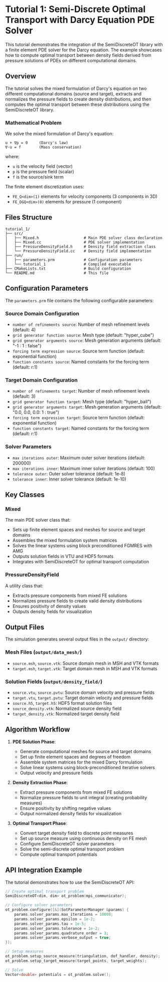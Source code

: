 # Tutorial 1: Semi-Discrete Optimal Transport with Darcy Equation PDE Solver

This tutorial demonstrates the integration of the SemiDiscreteOT library with a finite element PDE solver for the Darcy equation. The example showcases how to compute optimal transport between density fields derived from pressure solutions of PDEs on different computational domains.

## Overview

The tutorial solves the mixed formulation of Darcy's equation on two different computational domains (source and target), extracts and normalizes the pressure fields to create density distributions, and then computes the optimal transport between these distributions using the SemiDiscreteOT library.

### Mathematical Problem

We solve the mixed formulation of Darcy's equation:
```
u + ∇p = 0     (Darcy's law)
∇·u = f        (Mass conservation)
```

where:
- `u` is the velocity field (vector)
- `p` is the pressure field (scalar)
- `f` is the source/sink term

The finite element discretization uses:
- `FE_Q<dim>(1)` elements for velocity components (3 components in 3D)
- `FE_DGQ<dim>(0)` elements for pressure (1 component)

## Files Structure

```
tutorial_1/
├── src/
│   ├── Mixed.h                    # Main PDE solver class declaration
│   ├── Mixed.cc                   # PDE solver implementation
│   ├── PressureDensityField.h     # Density field extraction class
│   └── PressureDensityField.cc    # Density field implementation
├── run/
│   ├── parameters.prm             # Configuration parameters
│   └── tutorial_1                 # Compiled executable
├── CMakeLists.txt                 # Build configuration
└── README.md                      # This file
```

## Configuration Parameters

The `parameters.prm` file contains the following configurable parameters:

### Source Domain Configuration
- `number of refinements source`: Number of mesh refinement levels (default: 4)
- `grid generator function source`: Mesh type (default: "hyper_cube")
- `grid generator arguments source`: Mesh generation arguments (default: "-1 : 1 : false")
- `forcing term expression source`: Source term function (default: exponential function)
- `function constants source`: Named constants for the forcing term (default: r:1)

### Target Domain Configuration
- `number of refinements target`: Number of mesh refinement levels (default: 3)
- `grid generator function target`: Mesh type (default: "hyper_ball")
- `grid generator arguments target`: Mesh generation arguments (default: "0.0, 0.0, 0.0: 1 : true")
- `forcing term expression target`: Source term function (default: exponential function)
- `function constants target`: Named constants for the forcing term (default: r:1)

### Solver Parameters
- `max iterations outer`: Maximum outer solver iterations (default: 200000)
- `max iterations inner`: Maximum inner solver iterations (default: 100)
- `tolerance outer`: Outer solver tolerance (default: 1e-8)
- `tolerance inner`: Inner solver tolerance (default: 1e-10)

## Key Classes

### Mixed<dim>
The main PDE solver class that:
- Sets up finite element spaces and meshes for source and target domains
- Assembles the mixed formulation system matrices
- Solves the linear systems using block preconditioned FGMRES with AMG
- Outputs solution fields in VTU and HDF5 formats
- Integrates with SemiDiscreteOT for optimal transport computation

### PressureDensityField<dim>
A utility class that:
- Extracts pressure components from mixed FE solutions
- Normalizes pressure fields to create valid density distributions
- Ensures positivity of density values
- Outputs density fields for visualization

## Output Files

The simulation generates several output files in the `output/` directory:

### Mesh Files (`output/data_mesh/`)
- `source.msh`, `source.vtk`: Source domain mesh in MSH and VTK formats
- `target.msh`, `target.vtk`: Target domain mesh in MSH and VTK formats

### Solution Fields (`output/density_field/`)
- `source.vtu`, `source.pvtu`: Source domain velocity and pressure fields
- `target.vtu`, `target.pvtu`: Target domain velocity and pressure fields
- `source.h5`, `target.h5`: HDF5 format solution files
- `source_density.vtk`: Normalized source density field
- `target_density.vtk`: Normalized target density field

## Algorithm Workflow

1. **PDE Solution Phase**:
   - Generate computational meshes for source and target domains
   - Set up finite element spaces and degrees of freedom
   - Assemble system matrices for the mixed Darcy formulation
   - Solve linear systems using block-preconditioned iterative solvers
   - Output velocity and pressure fields

2. **Density Extraction Phase**:
   - Extract pressure components from mixed FE solutions
   - Normalize pressure fields to unit integral (creating probability measures)
   - Ensure positivity by shifting negative values
   - Output normalized density fields for visualization

3. **Optimal Transport Phase**:
   - Convert target density field to discrete point measures
   - Set up source measure using continuous density on FE mesh
   - Configure SemiDiscreteOT solver parameters
   - Solve the semi-discrete optimal transport problem
   - Compute optimal transport potentials

## API Integration Example

The tutorial demonstrates how to use the SemiDiscreteOT API:

```cpp
// Create optimal transport problem
SemiDiscreteOT<dim, dim> ot_problem(mpi_communicator);

// Configure solver parameters
ot_problem.configure([&](SotParameterManager &params) {
    params.solver_params.max_iterations = 10000;
    params.solver_params.epsilon = 1e-2;
    params.solver_params.tau = 1e-5;
    params.solver_params.tolerance = 1e-2;
    params.solver_params.quadrature_order = 3;
    params.solver_params.verbose_output = true;
});

// Setup measures
ot_problem.setup_source_measure(triangulation, dof_handler, density);
ot_problem.setup_target_measure(target_points, target_weights);

// Solve
Vector<double> potentials = ot_problem.solve();
```